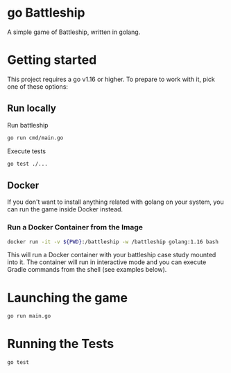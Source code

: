 # go Battleship 

A simple game of Battleship, written in golang.

# Getting started

This project requires a go v1.16 or higher. To prepare to work with it, pick one of these options:

## Run locally

Run battleship 

```bash
go run cmd/main.go
```

Execute tests 

```bash
go test ./...
```

## Docker

If you don't want to install anything related with golang on your system, you can
run the game inside Docker instead.

### Run a Docker Container from the Image

```bash
docker run -it -v ${PWD}:/battleship -w /battleship golang:1.16 bash
```

This will run a Docker container with your battleship case study mounted into it. The container will run in interactive mode and you can execute Gradle commands from the shell (see examples below).

# Launching the game

```bash
go run main.go
```

# Running the Tests

```bash
go test
```
